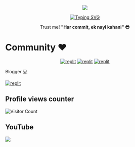 
<p align="center">
  <a href="https://github.com/TheZenithCoder/readme-typing-svg">
    <img src="https://readme-typing-svg.demolab.com/?lines=TheZenithCoder6&font=Fira%20SemiBold&center=true&width=480&height=45&color=fff68f&vCenter=true&pause=1000&size=40" /></a>
</p>


<p align="center">
  
  <a href="https://github.com/TheZenithCode/readme-typing-svg">
    <img 
      src="https://readme-typing-svg.demolab.com/?lines=Full-stack%20and%20BOT%20developer;Experienced%20in/GTA%20Modding;From%20%20GTA%20Streets%20to%20Full%20Stack%20Streets;Always%20learning%20new%20things;On%20a%20MISSON...&font=Fira%20Code&center=true&width=500&height=45&color=f75c7e&vCenter=true&pause=1000&size=22" 
      alt="Typing SVG" 
    />
  </a>
</p>



<p align="center">
  Trust me! <strong>"Har commit, ek nayi kahani" 😎</strong>
</p>

# Community ❤️


<p align="center">
  <a href="https://telegram.me"><img alt="replit" src="https://img.shields.io/badge/GTAInside-Mods-FF7A30?style=for-the-badge&logo=game-controller&logoColor=white"/></a>
   <a href="https://telegram.me/Elvish_6"><img alt="replit" src="https://img.shields.io/badge/-Telegram-blue?style=for-the-badge&logo=telegram&logoColor=white"/></a>
<a href="https://www.youtube.com/@amlitg3484"><img alt="replit" src="https://img.shields.io/badge/-youtube-FF0000?style=for-the-badge&logo=youtube&logoColor=white"/></a>
</p

## Blogger &#x1F4BB;
<p align="centetr">
<a href="https://gw121.blogspot.com/"><img alt="replit" src="https://img.shields.io/badge/-Blog-orange?style=for-the-badge&logo=blogger&logoColor=white"/></a>
</p>

## Profile views counter
![Visitor Count](https://profile-counter.glitch.me/{TheZenithCoder6}/count.svg)

## YouTube 
<p target="_blank">
<a href="https://www.youtube.com/@amlitg3484"> <img src="https://img.shields.io/youtube/channel/subscribers/UCY-iDra0x2hdd9PdHKcZkRw?label=Subscribers&style=for-the-badge&color=FF0000&labelColor=ce463"/> </a>
</p>
